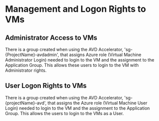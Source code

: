 # Management and Logon Rights to VMs

## Administrator Access to VMs

There is a group created when using the AVD Accelerator, 'sg-{ProjectName}-avdadmin', that assigns Azure role (Virtual Machine Administrator Login) needed to login to the VM and the assignment to the Application Group. This allows these users to login to the VM with Administrator rights.

## User Logon Rights to VMs

There is a group created when using the AVD Accelerator, 'sg-{projectName}-avd', that assigns the Azure role (Virtual Machine User Login) needed to login to the VM and the assignment to the Application Group. This allows the users to login to the VMs as a User.